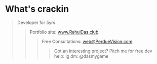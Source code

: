 # What's crackin
> Developer for 5yrs <br>
>> Portfolio site: www.RahulDas.club <br>
>>> Free Consultations: web@PerdueVision.com <br>
>>>> Got an interesting project? Pitch me for free dev help: ig dm: @dasmygame
